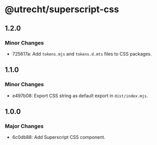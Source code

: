 # @utrecht/superscript-css

## 1.2.0

### Minor Changes

- 725617a: Add `tokens.mjs` and `tokens.d.mts` files to CSS packages.

## 1.1.0

### Minor Changes

- e497b08: Export CSS string as default export in `dist/index.mjs`.

## 1.0.0

### Major Changes

- 6c0db88: Add Superscript CSS component.
